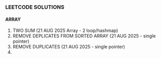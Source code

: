 ### LEETCODE SOLUTIONS

#### ARRAY 
1. TWO SUM (21 AUG 2025 Array - 2 loop/hashmap)
2. REMOVE DEPLICATES FROM SORTED ARRAY (21 AUG 2025 - single pointer)
3. REMOVE DUPLICATES (21 AUG 2025 - single pointer)
4. 
